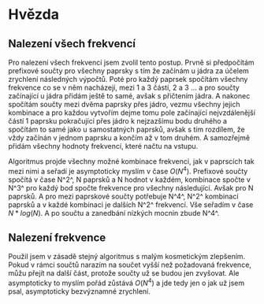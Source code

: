 # Hvězda

## Nalezení všech frekvencí

Pro nalezení všech frekvencí jsem zvolil tento postup. Prvně si předpočítám prefixové součty pro všechny paprsky s tím 
že začínám u jádra za účelem zrychlení následných výpočtů. Poté pro každý paprsek spočítám všechny frekvence co se v něm 
nacházejí, mezi 1 a 3 částí, 2 a 3 ... a pro součty začínající u jádra přidám ještě to samé, avšak s přičtením jádra. 
A nakonec spočítám součty mezi dvěma paprsky přes jádro, vezmu všechny jejich kombinace a pro každou vytvořím dejme tomu 
pole začínající nejvzdálenější částí 1 paprsku pokračující přes jádro k nejzazšímu bodu druhého a spočítám to samé jako 
u samostatných paprsků, avšak s tím rozdílem, že vždy začínán v jednom paprsku a končím až v tom druhém. A samozřejmě 
přidám všechny hodnoty frekvencí, které načtu na vstupu.

Algoritmus projde všechny možné kombinace frekvencí, jak v paprscích tak mezi nimi a seřadí je asymptoticky myslím 
v čase $O(N^4)$. Prefixové součty spočítá v čase N^2^, N paprsků a N hodnot v každém, kombinace spočte v N^3^ pro každý 
bod spočte frekvence pro všechny následující. Avšak pro N paprsků. A pro mezi paprskové součty potřebuje N^4^, N^2^ 
kombinací paprsků a v každé kombinaci je dalších N^2^ frekvencí. Vše seřadím v čase $N*log(N)$. A po součtu a zanedbání 
nízkých mocnin zbude N^4^.

## Nalezení frekvence

Použil jsem v zásadě stejný algoritmus s malým kosmetickým zlepšením. Pokud v rámci součtů narazím na součet vyšší než 
požadovaná frekvence, můžu přejít na další část, protože součty už se budou jen zvyšovat. Ale asymptoticky to myslím 
pořád zůstává $O(N^4)$ a jde tedy jen o jak už jsem psal, asymptoticky bezvýznamné zrychlení.
